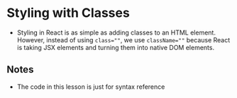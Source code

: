# Styling with Classes
- Styling in React is as simple as adding classes to an HTML element. However, instead of using ```class=""```, we use ```className=""``` because React is taking JSX elements and turning them into native DOM elements.

## Notes
- The code in this lesson is just for syntax reference